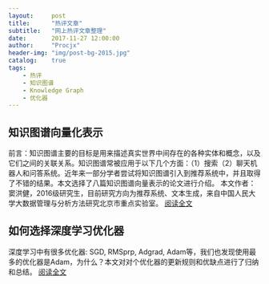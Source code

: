```yaml
---
layout:     post
title:      "热评文章"
subtitle:   "网上热评文章整理"
date:       2017-11-27 12:00:00
author:     "Procjx"
header-img: "img/post-bg-2015.jpg"
catalog:    true
tags:
    - 热评
    - 知识图谱
    - Knowledge Graph
    - 优化器
---
```



## 知识图谱向量化表示

前言：知识图谱主要的目标是用来描述真实世界中间存在的各种实体和概念，以及它们之间的关联关系。知识图谱常被应用于以下几个方面：（1）搜索（2）聊天机器人和问答系统。近年来一部分学者尝试将知识图谱引入到推荐系统中，并且取得了不错的结果。本文选择了八篇知识图谱向量表示的论文进行介绍。
本文作者：窦洪健，2016级研究生，目前研究方向为推荐系统、文本生成，来自中国人民大学大数据管理与分析方法研究北京市重点实验室。
[阅读全文](https://zhuanlan.zhihu.com/p/30320631)

## 如何选择深度学习优化器
深度学习中有很多优化器: SGD, RMSprp, Adgrad, Adam等，我们也发现使用最多的优化器是Adam，为什么？本文对对个优化器的更新规则和优缺点进行了归纳和总结。
[阅读全文](http://geek.csdn.net/news/detail/201940)

